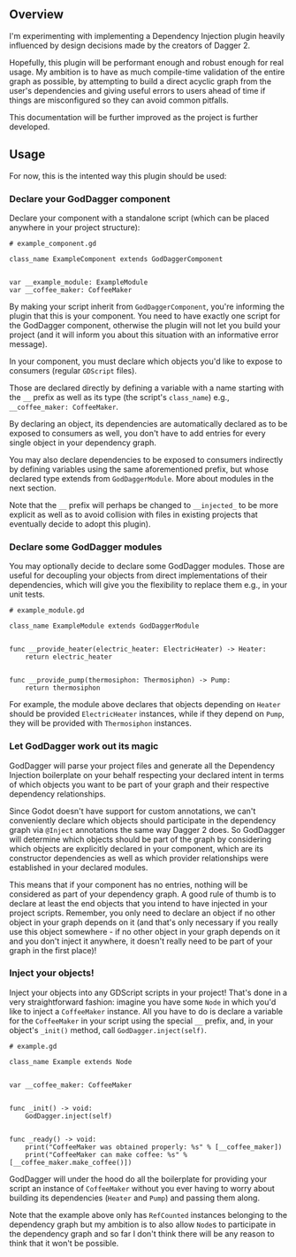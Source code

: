 ## Overview

I'm experimenting with implementing a Dependency Injection plugin heavily influenced by design decisions made by the creators of Dagger 2.

Hopefully, this plugin will be performant enough and robust enough for real usage. My ambition is to have as much compile-time validation of the entire graph as possible, by attempting to build a direct acyclic graph from the user's dependencies and giving useful errors to users ahead of time if things are misconfigured so they can avoid common pitfalls.

This documentation will be further improved as the project is further developed.


## Usage

For now, this is the intented way this plugin should be used:


### Declare your GodDagger component

Declare your component with a standalone script (which can be placed anywhere in your project structure):

```gdscript
# example_component.gd

class_name ExampleComponent extends GodDaggerComponent


var __example_module: ExampleModule
var __coffee_maker: CoffeeMaker
```

By making your script inherit from `GodDaggerComponent`, you're informing the plugin that this is your component. You need to have exactly one script for the GodDagger component, otherwise the plugin will not let you build your project (and it will inform you about this situation with an informative error message).

In your component, you must declare which objects you'd like to expose to consumers (regular `GDScript` files).

Those are declared directly by defining a variable with a name starting with the `__` prefix as well as its type (the script's `class_name`) e.g., `__coffee_maker: CoffeeMaker`.

By declaring an object, its dependencies are automatically declared as to be exposed to consumers as well, you don't have to add entries for every single object in your dependency graph.

You may also declare dependencies to be exposed to consumers indirectly by defining variables using the same aforementioned prefix, but whose declared type extends from `GodDaggerModule`. More about modules in the next section.

Note that the `__` prefix will perhaps be changed to `__injected_` to be more explicit as well as to avoid collision with files in existing projects that eventually decide to adopt this plugin). 


### Declare some GodDagger modules

You may optionally decide to declare some GodDagger modules. Those are useful for decoupling your objects from direct implementations of their dependencies, which will give you the flexibility to replace them e.g., in your unit tests.

```gdscript
# example_module.gd

class_name ExampleModule extends GodDaggerModule


func __provide_heater(electric_heater: ElectricHeater) -> Heater:
	return electric_heater


func __provide_pump(thermosiphon: Thermosiphon) -> Pump:
	return thermosiphon
```

For example, the module above declares that objects depending on `Heater` should be provided `ElectricHeater` instances, while if they depend on `Pump`, they will be provided with `Thermosiphon` instances.


### Let GodDagger work out its magic

GodDagger will parse your project files and generate all the Dependency Injection boilerplate on your behalf respecting your declared intent in terms of which objects you want to be part of your graph and their respective dependency relationships.

Since Godot doesn't have support for custom annotations, we can't conveniently declare which objects should participate in the dependency graph via `@Inject` annotations the same way Dagger 2 does. So GodDagger will determine which objects should be part of the graph by considering which objects are explicitly declared in your component, which are its constructor dependencies as well as which provider relationships were established in your declared modules.

This means that if your component has no entries, nothing will be considered as part of your dependency graph. A good rule of thumb is to declare at least the end objects that you intend to have injected in your project scripts. Remember, you only need to declare an object if no other object in your graph depends on it (and that's only necessary if you really use this object somewhere - if no other object in your graph depends on it and you don't inject it anywhere, it doesn't really need to be part of your graph in the first place)!


### Inject your objects!

Inject your objects into any GDScript scripts in your project! That's done in a very straightforward fashion: imagine you have some `Node` in which you'd like to inject a `CoffeeMaker` instance. All you have to do is declare a variable for the `CoffeeMaker` in your script using the special `__` prefix, and, in your object's `_init()` method, call `GodDagger.inject(self)`.

```gdscript
# example.gd

class_name Example extends Node


var __coffee_maker: CoffeeMaker


func _init() -> void:
	GodDagger.inject(self)


func _ready() -> void:
	print("CoffeeMaker was obtained properly: %s" % [__coffee_maker])
	print("CoffeeMaker can make coffee: %s" % [__coffee_maker.make_coffee()])
```

GodDagger will under the hood do all the boilerplate for providing your script an instance of `CoffeeMaker` without you ever having to worry about building its dependencies (`Heater` and `Pump`) and passing them along.


Note that the example above only has `RefCounted` instances belonging to the dependency graph but my ambition is to also allow `Node`s to participate in the dependency graph and so far I don't think there will be any reason to think that it won't be possible.
